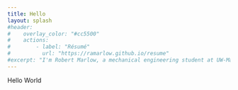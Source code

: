 ```yaml
---
title: Hello
layout: splash
#header:
#    overlay_color: "#cc5500"
#    actions:
#        - label: "Résumé"
#          url: "https://ramarlow.github.io/resume"
#excerpt: "I'm Robert Marlow, a mechanical engineering student at UW-Madison."
---
```

Hello World
